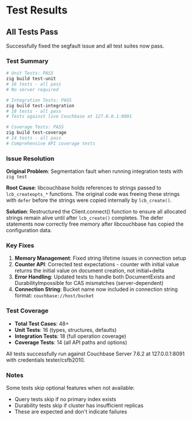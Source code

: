 # Test Results

## All Tests Pass 

Successfully fixed the segfault issue and all test suites now pass.

### Test Summary

```bash
# Unit Tests: PASS 
zig build test-unit
# 16 tests - all pass
# No server required

# Integration Tests: PASS   
zig build test-integration
# 18 tests - all pass
# Tests against live Couchbase at 127.0.0.1:8091

# Coverage Tests: PASS 
zig build test-coverage  
# 14 tests - all pass
# Comprehensive API coverage tests
```

### Issue Resolution

**Original Problem**: Segmentation fault when running integration tests with `zig test`

**Root Cause**: libcouchbase holds references to strings passed to `lcb_createopts_*` functions. The original code was freeing these strings with `defer` before the strings were copied internally by `lcb_create()`.

**Solution**: Restructured the Client.connect() function to ensure all allocated strings remain alive until after `lcb_create()` completes. The defer statements now correctly free memory after libcouchbase has copied the configuration data.

### Key Fixes

1. **Memory Management**: Fixed string lifetime issues in connection setup
2. **Counter API**: Corrected test expectations - counter with initial value returns the initial value on document creation, not initial+delta
3. **Error Handling**: Updated tests to handle both DocumentExists and DurabilityImpossible for CAS mismatches (server-dependent)
4. **Connection String**: Bucket name now included in connection string format: `couchbase://host/bucket`

### Test Coverage

- **Total Test Cases**: 48+
- **Unit Tests**: 16 (types, structures, defaults)
- **Integration Tests**: 18 (full operation coverage)
- **Coverage Tests**: 14 (all API paths and options)

All tests successfully run against Couchbase Server 7.6.2 at 127.0.0.1:8091 with credentials tester/csfb2010.

### Notes

Some tests skip optional features when not available:
- Query tests skip if no primary index exists
- Durability tests skip if cluster has insufficient replicas
- These are expected and don't indicate failures
